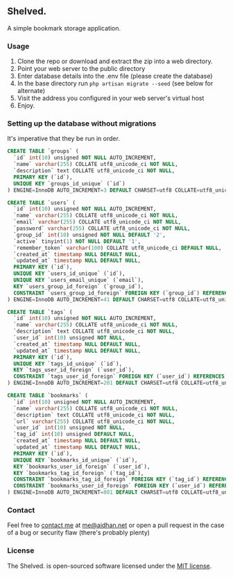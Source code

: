 ## Shelved.

A simple bookmark storage application.


### Usage

1. Clone the repo or download and extract the zip into a web directory.
2. Point your web server to the public directory
3. Enter database details into the .env file (please create the database)
4. In the base directory run `php artisan migrate --seed` (see below for alternate)
5. Visit the address you configured in your web server's virtual host
6. Enjoy.

### Setting up the database without migrations

It's imperative that they be run in order.

```sql
CREATE TABLE `groups` (
  `id` int(10) unsigned NOT NULL AUTO_INCREMENT,
  `name` varchar(255) COLLATE utf8_unicode_ci NOT NULL,
  `description` text COLLATE utf8_unicode_ci NOT NULL,
  PRIMARY KEY (`id`),
  UNIQUE KEY `groups_id_unique` (`id`)
) ENGINE=InnoDB AUTO_INCREMENT=3 DEFAULT CHARSET=utf8 COLLATE=utf8_unicode_ci
```

```sql
CREATE TABLE `users` (
  `id` int(10) unsigned NOT NULL AUTO_INCREMENT,
  `name` varchar(255) COLLATE utf8_unicode_ci NOT NULL,
  `email` varchar(255) COLLATE utf8_unicode_ci NOT NULL,
  `password` varchar(255) COLLATE utf8_unicode_ci NOT NULL,
  `group_id` int(10) unsigned NOT NULL DEFAULT '2',
  `active` tinyint(1) NOT NULL DEFAULT '1',
  `remember_token` varchar(100) COLLATE utf8_unicode_ci DEFAULT NULL,
  `created_at` timestamp NULL DEFAULT NULL,
  `updated_at` timestamp NULL DEFAULT NULL,
  PRIMARY KEY (`id`),
  UNIQUE KEY `users_id_unique` (`id`),
  UNIQUE KEY `users_email_unique` (`email`),
  KEY `users_group_id_foreign` (`group_id`),
  CONSTRAINT `users_group_id_foreign` FOREIGN KEY (`group_id`) REFERENCES `groups` (`id`)
) ENGINE=InnoDB AUTO_INCREMENT=41 DEFAULT CHARSET=utf8 COLLATE=utf8_unicode_ci
```

```sql
CREATE TABLE `tags` (
  `id` int(10) unsigned NOT NULL AUTO_INCREMENT,
  `name` varchar(255) COLLATE utf8_unicode_ci NOT NULL,
  `description` text COLLATE utf8_unicode_ci NOT NULL,
  `user_id` int(10) unsigned NOT NULL,
  `created_at` timestamp NULL DEFAULT NULL,
  `updated_at` timestamp NULL DEFAULT NULL,
  PRIMARY KEY (`id`),
  UNIQUE KEY `tags_id_unique` (`id`),
  KEY `tags_user_id_foreign` (`user_id`),
  CONSTRAINT `tags_user_id_foreign` FOREIGN KEY (`user_id`) REFERENCES `users` (`id`)
) ENGINE=InnoDB AUTO_INCREMENT=201 DEFAULT CHARSET=utf8 COLLATE=utf8_unicode_ci
```

```sql
CREATE TABLE `bookmarks` (
  `id` int(10) unsigned NOT NULL AUTO_INCREMENT,
  `name` varchar(255) COLLATE utf8_unicode_ci NOT NULL,
  `description` text COLLATE utf8_unicode_ci NOT NULL,
  `url` varchar(255) COLLATE utf8_unicode_ci NOT NULL,
  `user_id` int(10) unsigned NOT NULL,
  `tag_id` int(10) unsigned DEFAULT NULL,
  `created_at` timestamp NULL DEFAULT NULL,
  `updated_at` timestamp NULL DEFAULT NULL,
  PRIMARY KEY (`id`),
  UNIQUE KEY `bookmarks_id_unique` (`id`),
  KEY `bookmarks_user_id_foreign` (`user_id`),
  KEY `bookmarks_tag_id_foreign` (`tag_id`),
  CONSTRAINT `bookmarks_tag_id_foreign` FOREIGN KEY (`tag_id`) REFERENCES `tags` (`id`),
  CONSTRAINT `bookmarks_user_id_foreign` FOREIGN KEY (`user_id`) REFERENCES `users` (`id`)
) ENGINE=InnoDB AUTO_INCREMENT=801 DEFAULT CHARSET=utf8 COLLATE=utf8_unicode_ci
```

### Contact

Feel free to [contact me](https://keybase.io/ukn0me) at me@aidhan.net or open a pull request in the case of a bug or security flaw (there's probably plenty)

### License

The Shelved. is open-sourced software licensed under the [MIT license](http://opensource.org/licenses/MIT).
